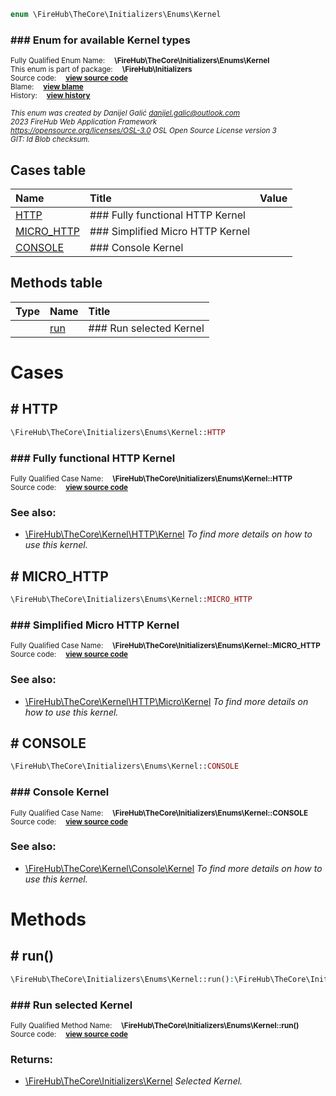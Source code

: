 
```php
enum \FireHub\TheCore\Initializers\Enums\Kernel
```

### ### Enum for available Kernel types
<sub>Fully Qualified Enum Name:  **\FireHub\TheCore\Initializers\Enums\Kernel**</sub><br>
<sub>This enum is part of package:  **\FireHub\Initializers**</sub><br>
<sub>Source code:  **[view source code](https://github.com/The-FireHub-Project/Core/blob/v1.0/src/initializers/enums/firehub.Kernel.php#L30)**</sub><br>
<sub>Blame:  **[view blame](https://github.com/The-FireHub-Project/Core/blame/v1.0/src/initializers/enums/firehub.Kernel.php)**</sub><br>
<sub>History:  **[view history](https://github.com/The-FireHub-Project/Core/commits/v1.0/src/initializers/enums/firehub.Kernel.php)**</sub><br>

<sub>_This enum was created by Danijel Galić <danijel.galic@outlook.com>_</sub><br>
<sub>_2023 FireHub Web Application Framework_</sub><br>
<sub>_<https://opensource.org/licenses/OSL-3.0> OSL Open Source License version 3_</sub><br>
<sub>_GIT: $Id$ Blob checksum._</sub><br>



## Cases table

| Name  | Title | Value |
| :---  | :---  | :---  |
|<a href="#http">HTTP</a>|### Fully functional HTTP Kernel||
|<a href="#micro_http">MICRO_HTTP</a>|### Simplified Micro HTTP Kernel||
|<a href="#console">CONSOLE</a>|### Console Kernel||


## Methods table

| Type  | Name  | Title |
| :---  | :---  | :---  |
||<a href="#run()">run</a>|### Run selected Kernel|


# Cases


<h2><a name="http"># HTTP</a></h2>

```php
\FireHub\TheCore\Initializers\Enums\Kernel::HTTP
```

### ### Fully functional HTTP Kernel
<sub>Fully Qualified Case Name:  **\FireHub\TheCore\Initializers\Enums\Kernel::HTTP**</sub><br>
<sub>Source code:  **[view source code](https://github.com/The-FireHub-Project/Core/blob/v1.0/src/initializers/enums/firehub.Kernel.php#L38)**</sub><br>


### See also:

* [\FireHub\TheCore\Kernel\HTTP\Kernel](./Kernel) _To find more details on how to use this kernel._

<h2><a name="micro_http"># MICRO_HTTP</a></h2>

```php
\FireHub\TheCore\Initializers\Enums\Kernel::MICRO_HTTP
```

### ### Simplified Micro HTTP Kernel
<sub>Fully Qualified Case Name:  **\FireHub\TheCore\Initializers\Enums\Kernel::MICRO_HTTP**</sub><br>
<sub>Source code:  **[view source code](https://github.com/The-FireHub-Project/Core/blob/v1.0/src/initializers/enums/firehub.Kernel.php#L46)**</sub><br>


### See also:

* [\FireHub\TheCore\Kernel\HTTP\Micro\Kernel](./Kernel) _To find more details on how to use this kernel._

<h2><a name="console"># CONSOLE</a></h2>

```php
\FireHub\TheCore\Initializers\Enums\Kernel::CONSOLE
```

### ### Console Kernel
<sub>Fully Qualified Case Name:  **\FireHub\TheCore\Initializers\Enums\Kernel::CONSOLE**</sub><br>
<sub>Source code:  **[view source code](https://github.com/The-FireHub-Project/Core/blob/v1.0/src/initializers/enums/firehub.Kernel.php#L54)**</sub><br>


### See also:

* [\FireHub\TheCore\Kernel\Console\Kernel](./Kernel) _To find more details on how to use this kernel._


# Methods


<h2><a name="run()"># run()</a></h2>

```php
\FireHub\TheCore\Initializers\Enums\Kernel::run():\FireHub\TheCore\Initializers\Kernel
```

### ### Run selected Kernel
<sub>Fully Qualified Method Name:  **\FireHub\TheCore\Initializers\Enums\Kernel::run()**</sub><br>
<sub>Source code:  **[view source code](https://github.com/The-FireHub-Project/Core/blob/v1.0/src/initializers/enums/firehub.Kernel.php#L66)**</sub><br>


### Returns:

* [\FireHub\TheCore\Initializers\Kernel](./Kernel) _Selected Kernel._


